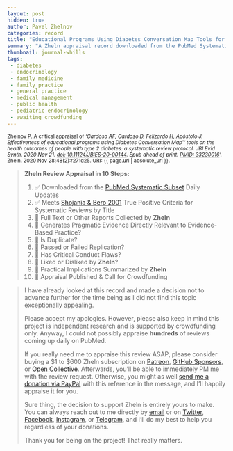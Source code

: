 ```yaml
---
layout: post
hidden: true
author: Pavel Zhelnov
categories: record
title: "Educational Programs Using Diabetes Conversation Map Tools for T2D"
summary: "A Zheln appraisal record downloaded from the PubMed Systematic Subset daily updates."
thumbnail: journal-whills
tags:
 - diabetes
 - endocrinology
 - family medicine
 - family practice
 - general practice
 - medical management
 - public health
 - pediatric endocrinology
 - awaiting crowdfunding
---
```


<small id="citation">Zhelnov P. A critical appraisal of _‘Cardoso AF, Cardoso D, Felizardo H, Apóstolo J. Effectiveness of educational programs using Diabetes Conversation Map™ tools on the health outcomes of people with type 2 diabetes: a systematic review protocol. JBI Evid Synth. 2020 Nov 21. [doi: 10.11124/JBIES-20-00144](https://doi.org/10.11124/JBIES-20-00144). Epub ahead of print. [PMID: 33230016](https://pubmed.gov/33230016)’._ Zheln. 2020 Nov 28;48(2):r271d25. URI: {{ page.url | absolute_url }}.</small>

> **Zheln Review Appraisal in 10 Steps:**
>
> 1. ✅ Downloaded from the [PubMed Systematic Subset](https://github.com/p1m-ortho/qs-global-ortho-search-queries/blob/global-sr-query/README.md) Daily Updates
> 2. ✅ Meets [Shojania & Bero 2001](https://www.researchgate.net/publication/11820967_Taking_Advantage_of_the_Explosion_of_Systematic_Reviews_An_Efficient_MEDLINE_Search_Strategy) True Positive Criteria for Systematic Reviews by Title
> 3. 🔄 Full Text or Other Reports Collected by **Zheln**
> 4. 🔄 Generates Pragmatic Evidence Directly Relevant to Evidence-Based Practice?
> 5. 🔄 Is Duplicate?
> 6. 🔄 Passed or Failed Replication?
> 7. 🔄 Has Critical Conduct Flaws?
> 8. 🔄 Liked or Disliked by **Zheln**?
> 9. 🔄 Practical Implications Summarized by **Zheln**
> 10. 🔄 Appraisal Published & Call for Crowdfunding

> I have already looked at this record and made a decision not to advance further for the time being as I did not find this topic exceptionally appealing.
>
> Please accept my apologies. However, please also keep in mind this project is independent research and is supported by crowdfunding only. Anyway, I could not possibly appraise **hundreds** of reviews coming up daily on PubMed.
> 
> If you really need me to appraise this review ASAP, please consider buying a $1 to $600 Zheln subscription on [Patreon](https://patreon.com/zheln), [GitHub Sponsors](https://github.com/sponsors/drzhelnov), or [Open Collective](https://opencollective.com/zheln). Afterwards, you’ll be able to immediately PM me with the review request. Otherwise, you might as well [send me a donation via PayPal](https://paypal.me/pjelnov) with this reference in the message, and I’ll happily appraise it for you.
> 
> Sure thing, the decision to support Zheln is entirely yours to make. You can always reach out to me directly by [email](mailto:pavel@zheln.com) or on [Twitter](https://twitter.com/drzhelnov), [Facebook](https://facebook.com/drzhelnov), [Instagram](https://instagram.com/igzheln), or [Telegram](https://t.me/drzhelnov), and I’ll do my best to help you regardless of your donations.
> 
> Thank you for being on the project! That really matters.
